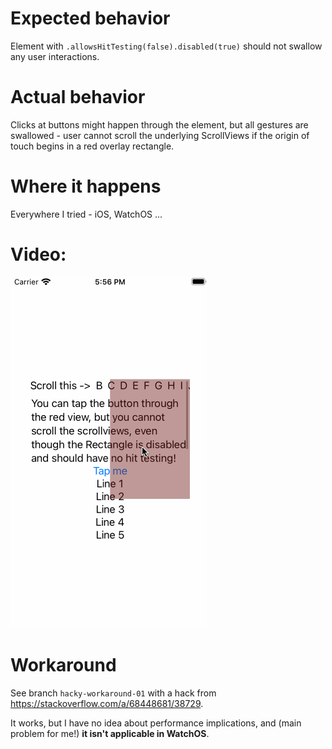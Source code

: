 # Expected behavior

Element with `.allowsHitTesting(false).disabled(true)` should not swallow any user interactions.

# Actual behavior

Clicks at buttons might happen through the element, but all gestures are swallowed - user cannot scroll the underlying ScrollViews if the origin of touch begins in a red overlay rectangle.

# Where it happens

Everywhere I tried - iOS, WatchOS ...

# Video:

![Image of problem](swiftui-scrollview-fail.gif)

# Workaround

See branch `hacky-workaround-01` with a hack from https://stackoverflow.com/a/68448681/38729.

It works, but I have no idea about performance implications, and (main problem for me!) **it isn't applicable in WatchOS**.